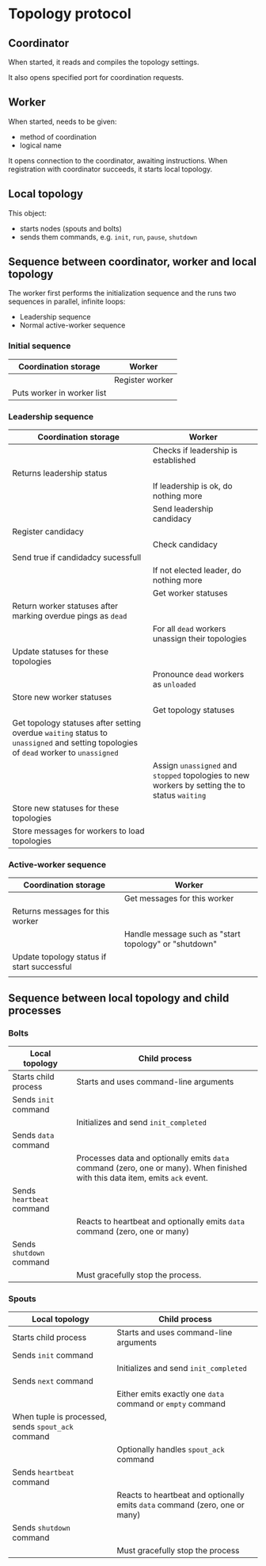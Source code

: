 # Topology protocol

## Coordinator

When started, it reads and compiles the topology settings.

It also opens specified port for coordination requests.

## Worker

When started, needs to be given:

- method of coordination
- logical name

It opens connection to the coordinator, awaiting instructions. When registration with coordinator succeeds, it starts local topology.

## Local topology

This object:

- starts nodes (spouts and bolts)
- sends them commands, e.g. `init`, `run`, `pause`, `shutdown`

## Sequence between coordinator, worker and local topology

The worker first performs the initialization sequence and the runs two sequences in parallel, infinite loops:

- Leadership sequence
- Normal active-worker sequence

### Initial sequence

| Coordination storage | Worker |
|-------------|--------|
|  | Register worker | 
| Puts worker in worker list  |  | 

### Leadership sequence

| Coordination storage | Worker
|-------------|--------|
|  | Checks if leadership is established |
| Returns leadership status |  |
|  | If leadership is ok, do nothing more |
|  | Send leadership candidacy |
| Register candidacy |  |
|  | Check candidacy |
| Send true if candidadcy sucessfull |  |
|  | If not elected leader, do nothing more |
|  | Get worker statuses |
| Return worker statuses after marking overdue pings as `dead` | |
| | For all `dead` workers unassign their topologies |
| Update statuses for these topologies | |
| | Pronounce `dead` workers as `unloaded` |
| Store new worker statuses | |
| | Get topology statuses |
| Get topology statuses after setting overdue `waiting` status to `unassigned` and setting topologies of `dead` worker to `unassigned`  | |
| | Assign `unassigned` and `stopped` topologies to new workers by setting the to status `waiting` |
| Store new statuses for these topologies | |
| Store messages for workers to load topologies | |

### Active-worker sequence

| Coordination storage | Worker |
|-------------|--------|
|  | Get messages for this worker |
| Returns messages for this worker |  |
|  | Handle message such as "start topology" or "shutdown" |
| Update topology status if start successful |  |
|  |  |

## Sequence between local topology and child processes

### Bolts

| Local topology | Child process |
|-------------|--------|
| Starts child process | Starts and uses command-line arguments |
| Sends `init` command | |
| | Initializes and send `init_completed` |
| Sends `data` command | |
| | Processes data and optionally emits `data` command (zero, one or many). When finished with this data item, emits `ack` event. |
| Sends `heartbeat` command | |
| | Reacts to heartbeat and optionally emits `data` command (zero, one or many) |
| Sends `shutdown` command| |
| | Must gracefully stop the process. |

### Spouts

| Local topology | Child process |
|-------------|--------|
| Starts child process | Starts and uses command-line arguments |
| Sends `init` command | |
| | Initializes and send `init_completed` |
| Sends `next` command | |
| | Either emits exactly one `data` command or `empty` command |
| When tuple is processed, sends `spout_ack` command | |
| | Optionally handles `spout_ack` command |
| Sends `heartbeat` command | |
| | Reacts to heartbeat and optionally emits `data` command (zero, one or many) |
| Sends `shutdown` command| |
| | Must gracefully stop the process |

